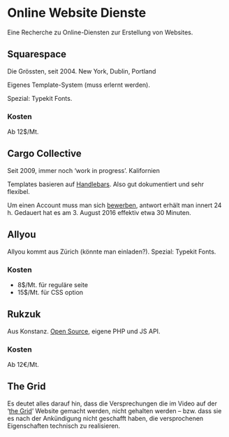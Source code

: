 # Online Website Dienste

Eine Recherche zu Online-Diensten zur Erstellung von Websites.

## Squarespace

Die Grössten, seit 2004. New York, Dublin, Portland

Eigenes Template-System (muss erlernt werden).

Spezial: Typekit Fonts.

### Kosten

Ab 12$/Mt.

## Cargo Collective

Seit 2009, immer noch ‘work in progress’. Kalifornien

Templates basieren auf [Handlebars](https://handlebarsjs.com/). Also gut dokumentiert und sehr flexibel.

Um einen Account muss man sich [bewerben](http://cargocollective.com/contact), antwort erhält man innert 24 h. Gedauert hat es am 3. August 2016 effektiv etwa 30 Minuten.

## Allyou

Allyou kommt aus Zürich (könnte man einladen?).
Spezial: Typekit Fonts.

### Kosten

* 8$/Mt. für reguläre seite
* 15$/Mt. für CSS option

## Rukzuk

Aus Konstanz. [Open Source](https://github.com/rukzuk/rukzuk), eigene PHP und JS API.

### Kosten

Ab 12€/Mt.

## The Grid

Es deutet alles darauf hin, dass die Versprechungen die im Video auf der ‘[the Grid](https://thegrid.io/)’ Website gemacht werden, nicht gehalten werden – bzw. dass sie es nach der Ankündigung nicht geschafft haben, die versprochenen Eigenschaften technisch zu realisieren.
